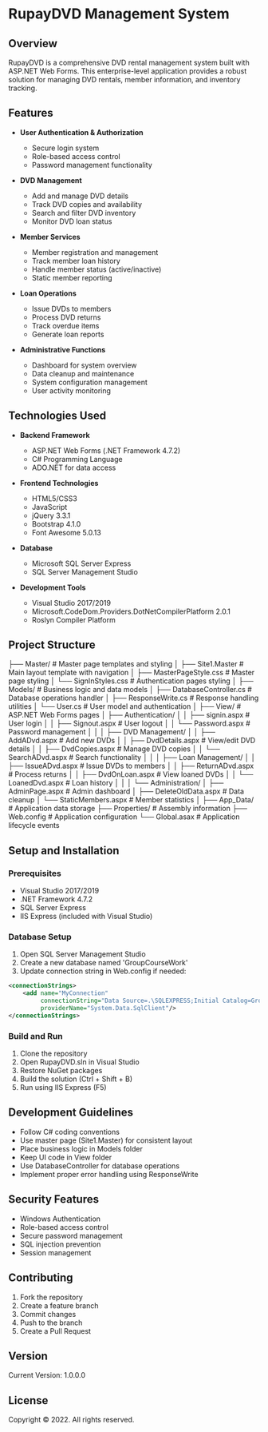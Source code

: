 # RupayDVD Management System

## Overview
RupayDVD is a comprehensive DVD rental management system built with ASP.NET Web Forms. This enterprise-level application provides a robust solution for managing DVD rentals, member information, and inventory tracking.

## Features
- **User Authentication & Authorization**
  - Secure login system
  - Role-based access control
  - Password management functionality

- **DVD Management**
  - Add and manage DVD details
  - Track DVD copies and availability
  - Search and filter DVD inventory
  - Monitor DVD loan status

- **Member Services**
  - Member registration and management
  - Track member loan history
  - Handle member status (active/inactive)
  - Static member reporting

- **Loan Operations**
  - Issue DVDs to members
  - Process DVD returns
  - Track overdue items
  - Generate loan reports

- **Administrative Functions**
  - Dashboard for system overview
  - Data cleanup and maintenance
  - System configuration management
  - User activity monitoring

## Technologies Used
- **Backend Framework**
  - ASP.NET Web Forms (.NET Framework 4.7.2)
  - C# Programming Language
  - ADO.NET for data access

- **Frontend Technologies**
  - HTML5/CSS3
  - JavaScript
  - jQuery 3.3.1
  - Bootstrap 4.1.0
  - Font Awesome 5.0.13

- **Database**
  - Microsoft SQL Server Express
  - SQL Server Management Studio

- **Development Tools**
  - Visual Studio 2017/2019
  - Microsoft.CodeDom.Providers.DotNetCompilerPlatform 2.0.1
  - Roslyn Compiler Platform

## Project Structure
├── Master/ # Master page templates and styling
│ ├── Site1.Master # Main layout template with navigation
│ ├── MasterPageStyle.css # Master page styling
│ └── SignInStyles.css # Authentication pages styling
│
├── Models/ # Business logic and data models
│ ├── DatabaseController.cs # Database operations handler
│ ├── ResponseWrite.cs # Response handling utilities
│ └── User.cs # User model and authentication
│
├── View/ # ASP.NET Web Forms pages
│ ├── Authentication/
│ │ ├── signin.aspx # User login
│ │ ├── Signout.aspx # User logout
│ │ └── Password.aspx # Password management
│ │
│ ├── DVD Management/
│ │ ├── AddADvd.aspx # Add new DVDs
│ │ ├── DvdDetails.aspx # View/edit DVD details
│ │ ├── DvdCopies.aspx # Manage DVD copies
│ │ └── SearchADvd.aspx # Search functionality
│ │
│ ├── Loan Management/
│ │ ├── IssueADvd.aspx # Issue DVDs to members
│ │ ├── ReturnADvd.aspx # Process returns
│ │ ├── DvdOnLoan.aspx # View loaned DVDs
│ │ └── LoanedDvd.aspx # Loan history
│ │
│ └── Administration/
│ ├── AdminPage.aspx # Admin dashboard
│ ├── DeleteOldData.aspx # Data cleanup
│ └── StaticMembers.aspx # Member statistics
│
├── App_Data/ # Application data storage
├── Properties/ # Assembly information
├── Web.config # Application configuration
└── Global.asax # Application lifecycle events

## Setup and Installation

### Prerequisites
- Visual Studio 2017/2019
- .NET Framework 4.7.2
- SQL Server Express
- IIS Express (included with Visual Studio)

### Database Setup
1. Open SQL Server Management Studio
2. Create a new database named 'GroupCourseWork'
3. Update connection string in Web.config if needed:
```xml
<connectionStrings>
    <add name="MyConnection" 
         connectionString="Data Source=.\SQLEXPRESS;Initial Catalog=GroupCourseWork;Integrated Security=TRUE" 
         providerName="System.Data.SqlClient"/>
</connectionStrings>
```

### Build and Run
1. Clone the repository
2. Open RupayDVD.sln in Visual Studio
3. Restore NuGet packages
4. Build the solution (Ctrl + Shift + B)
5. Run using IIS Express (F5)

## Development Guidelines
- Follow C# coding conventions
- Use master page (Site1.Master) for consistent layout
- Place business logic in Models folder
- Keep UI code in View folder
- Use DatabaseController for database operations
- Implement proper error handling using ResponseWrite

## Security Features
- Windows Authentication
- Role-based access control
- Secure password management
- SQL injection prevention
- Session management

## Contributing
1. Fork the repository
2. Create a feature branch
3. Commit changes
4. Push to the branch
5. Create a Pull Request

## Version
Current Version: 1.0.0.0

## License
Copyright © 2022. All rights reserved.